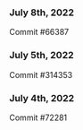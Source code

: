 ### July 8th, 2022

Commit #66387

### July 5th, 2022

Commit #314353


### July 4th, 2022

Commit #72281
